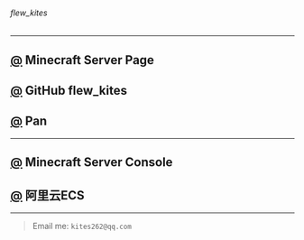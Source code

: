 ###### *flew_kites*
___

## [@](https://kites262.top/mc/) Minecraft Server Page

## [@](https://github.com/kites262/) GitHub flew_kites

## [@](http://kites262.top/pan/) Pan

___

## [@](http://kites262.top/mc/console) Minecraft Server Console

## [@](http://120.27.201.6/#/overview) 阿里云ECS

___

> Email me: `kites262@qq.com`